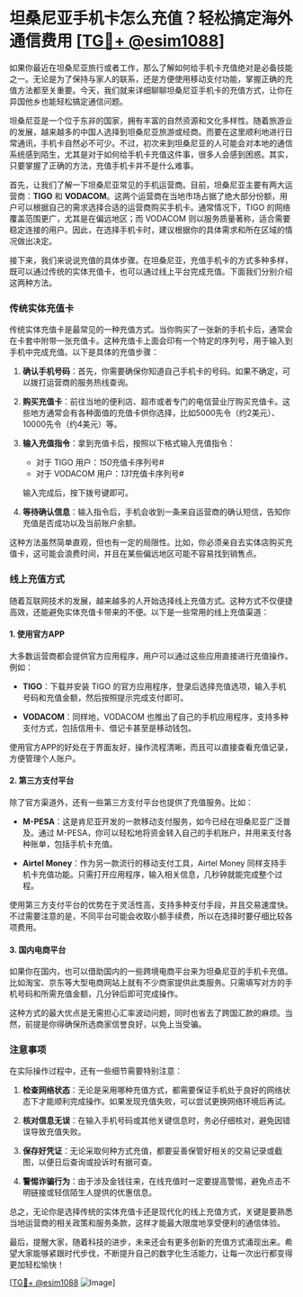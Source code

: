 # 坦桑尼亚手机卡怎么充值？轻松搞定海外通信费用 [[TG💪+ @esim1088](https://t.me/s/esim1088)]

如果你最近在坦桑尼亚旅行或者工作，那么了解如何给手机卡充值绝对是必备技能之一。无论是为了保持与家人的联系，还是方便使用移动支付功能，掌握正确的充值方法都至关重要。今天，我们就来详细聊聊坦桑尼亚手机卡的充值方式，让你在异国他乡也能轻松搞定通信问题。

坦桑尼亚是一个位于东非的国家，拥有丰富的自然资源和文化多样性。随着旅游业的发展，越来越多的中国人选择到坦桑尼亚旅游或经商。而要在这里顺利地进行日常通讯，手机卡自然必不可少。不过，初次来到坦桑尼亚的人可能会对本地的通信系统感到陌生，尤其是对于如何给手机卡充值这件事，很多人会感到困惑。其实，只要掌握了正确的方法，充值手机卡并不是什么难事。

首先，让我们了解一下坦桑尼亚常见的手机运营商。目前，坦桑尼亚主要有两大运营商：**TIGO** 和 **VODACOM**。这两个运营商在当地市场占据了绝大部分份额，用户可以根据自己的需求选择合适的运营商购买手机卡。通常情况下，TIGO 的网络覆盖范围更广，尤其是在偏远地区；而 VODACOM 则以服务质量著称，适合需要稳定连接的用户。因此，在选择手机卡时，建议根据你的具体需求和所在区域的情况做出决定。

接下来，我们来说说充值的具体步骤。在坦桑尼亚，充值手机卡的方式多种多样，既可以通过传统的实体充值卡，也可以通过线上平台完成充值。下面我们分别介绍这两种方法。

### 传统实体充值卡

传统实体充值卡是最常见的一种充值方式。当你购买了一张新的手机卡后，通常会在卡套中附带一张充值卡。这种充值卡上面会印有一个特定的序列号，用于输入到手机中完成充值。以下是具体的充值步骤：

1. **确认手机号码**：首先，你需要确保你知道自己手机卡的号码。如果不确定，可以拨打运营商的服务热线查询。
   
2. **购买充值卡**：前往当地的便利店、超市或者专门的电信营业厅购买充值卡。这些地方通常会有各种面值的充值卡供你选择，比如5000先令（约2美元）、10000先令（约4美元）等。

3. **输入充值指令**：拿到充值卡后，按照以下格式输入充值指令：
   - 对于 TIGO 用户：*150*充值卡序列号#
   - 对于 VODACOM 用户：*131*充值卡序列号#

   输入完成后，按下拨号键即可。

4. **等待确认信息**：输入指令后，手机会收到一条来自运营商的确认短信，告知你充值是否成功以及当前账户余额。

这种方法虽然简单直观，但也有一定的局限性。比如，你必须亲自去实体店购买充值卡，这可能会浪费时间，并且在某些偏远地区可能不容易找到销售点。

### 线上充值方式

随着互联网技术的发展，越来越多的人开始选择线上充值方式。这种方式不仅便捷高效，还能避免实体充值卡带来的不便。以下是一些常用的线上充值渠道：

#### 1. 使用官方APP

大多数运营商都会提供官方应用程序，用户可以通过这些应用直接进行充值操作。例如：

- **TIGO**：下载并安装 TIGO 的官方应用程序，登录后选择充值选项，输入手机号码和充值金额，然后按照提示完成支付即可。
  
- **VODACOM**：同样地，VODACOM 也推出了自己的手机应用程序，支持多种支付方式，包括信用卡、借记卡甚至是移动钱包。

使用官方APP的好处在于界面友好，操作流程清晰，而且可以直接查看充值记录，方便管理个人账户。

#### 2. 第三方支付平台

除了官方渠道外，还有一些第三方支付平台也提供了充值服务。比如：

- **M-PESA**：这是肯尼亚开发的一款移动支付服务，如今已经在坦桑尼亚广泛普及。通过 M-PESA，你可以轻松地将资金转入自己的手机账户，并用来支付各种账单，包括手机卡充值。
  
- **Airtel Money**：作为另一款流行的移动支付工具，Airtel Money 同样支持手机卡充值功能。只需打开应用程序，输入相关信息，几秒钟就能完成整个过程。

使用第三方支付平台的优势在于灵活性高，支持多种支付手段，并且交易速度快。不过需要注意的是，不同平台可能会收取小额手续费，所以在选择时要仔细比较各项费用。

#### 3. 国内电商平台

如果你在国内，也可以借助国内的一些跨境电商平台来为坦桑尼亚的手机卡充值。比如淘宝、京东等大型电商网站上就有不少商家提供此类服务。只需填写对方的手机号码和所需充值金额，几分钟后即可完成操作。

这种方式的最大优点是无需担心汇率波动问题，同时也省去了跨国汇款的麻烦。当然，前提是你得确保所选商家信誉良好，以免上当受骗。

### 注意事项

在实际操作过程中，还有一些细节需要特别注意：

1. **检查网络状态**：无论是采用哪种充值方式，都需要保证手机处于良好的网络状态下才能顺利完成操作。如果发现充值失败，可以尝试更换网络环境后再试。

2. **核对信息无误**：在输入手机号码或其他关键信息时，务必仔细核对，避免因错误导致充值失败。

3. **保存好凭证**：无论采取何种方式充值，都要妥善保管好相关的交易记录或截图，以便日后查询或投诉时有据可查。

4. **警惕诈骗行为**：由于涉及金钱往来，在线充值时一定要提高警惕，避免点击不明链接或轻信陌生人提供的优惠信息。

总之，无论你是选择传统的实体充值卡还是现代化的线上充值方式，关键是要熟悉当地运营商的相关政策和服务条款，这样才能最大限度地享受便利的通信体验。

最后，提醒大家，随着科技的进步，未来还会有更多创新的充值方式涌现出来。希望大家能够紧跟时代步伐，不断提升自己的数字化生活能力，让每一次出行都变得更加轻松愉快！

[[TG💪+ @esim1088](https://t.me/s/esim1088) ![Image](https://i.postimg.cc/4NQfJmqS/Snipaste-2025-05-13-00-14-12.png)]